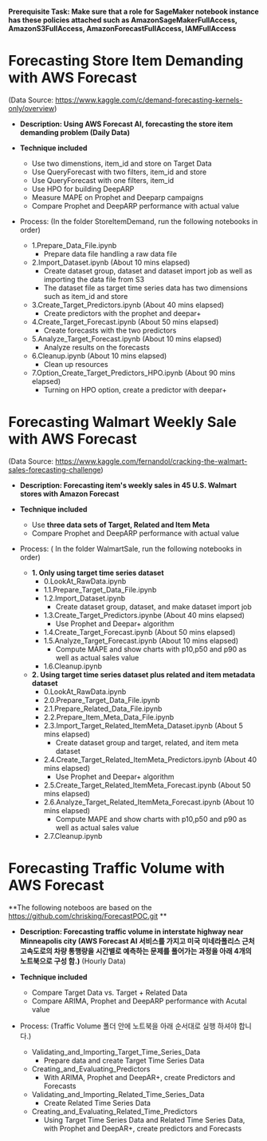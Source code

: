 **Prerequisite Task: Make sure that a role for SageMaker notebook instance has these policies attached such as AmazonSageMakerFullAccess, AmazonS3FullAccess, AmazonForecastFullAccess, IAMFullAccess**

# Forecasting Store Item Demanding with AWS Forecast  
(Data Source: https://www.kaggle.com/c/demand-forecasting-kernels-only/overview)

* **Description: Using AWS Forecast AI, forecasting the store item demanding problem (Daily Data)**

* **Technique included**
    * Use two dimenstions, item_id and store on Target Data
    * Use QueryForecast with two filters, item_id and store
    * Use QueryForecast with one filters, item_id 
    * Use HPO for building DeepARP 
    * Measure MAPE on Prophet and Deeparp campaigns    
    * Compare Prophet and DeepARP performance with actual value


* Process: (In the folder StoreItemDemand, run the following notebooks in order)
    * 1.Prepare_Data_File.ipynb
        * Prepare data file handling a raw data file
    * 2.Import_Dataset.ipynb (About 10 mins elapsed)
        * Create dataset group, dataset and dataset import job as well as importing the data file from S3
        * The dataset file as target time series data has two dimensions such as item_id and store
    * 3.Create_Target_Predictors.ipynb (About 40 mins elapsed)
        * Create predictors with the prophet and deepar+ 
    * 4.Create_Target_Forecast.ipynb (About 50 mins elapsed)
        * Create forecasts with the two predictors 
    * 5.Analyze_Target_Forecast.ipynb (About 10 mins elapsed)
        * Analyze results on the forecasts
    * 6.Cleanup.ipynb (About 10 mins elapsed)
        * Clean up resources
    * 7.Option_Create_Target_Predictors_HPO.ipynb (About 90 mins elapsed)
        * Turning on HPO option, create  a predictor with deepar+ 
            

# Forecasting Walmart Weekly Sale with AWS Forecast
(Data Source: https://www.kaggle.com/fernandol/cracking-the-walmart-sales-forecasting-challenge)

* **Description: Forecasting item's weekly sales in 45 U.S. Walmart stores with Amazon Forecast**

* **Technique included**
    * Use **three data sets of Target, Related and Item Meta**
    * Compare Prophet and DeepARP performance with actual value    


* Process: ( In the folder WalmartSale, run the following notebooks in order)
    * **1. Only using target time series dataset**
        * 0.LookAt_RawData.ipynb
        * 1.1.Prepare_Target_Data_File.ipynb
        * 1.2.Import_Dataset.ipynb
            * Create dataset group, dataset, and make dataset import job
        * 1.3.Create_Target_Predictors.ipynbe (About 40 mins elapsed)
            * Use Prophet and Deepar+ algorithm
        * 1.4.Create_Target_Forecast.ipynb (About 50 mins elapsed)
        * 1.5.Analyze_Target_Forecast.ipynb (About 10 mins elapsed)
            * Compute MAPE and show charts with p10,p50 and p90 as well as actual sales value
        * 1.6.Cleanup.ipynb
    * **2. Using target time series dataset plus related and item metadata dataset**
        * 0.LookAt_RawData.ipynb    
        * 2.0.Prepare_Target_Data_File.ipynb 
        * 2.1.Prepare_Related_Data_File.ipynb
        * 2.2.Prepare_Item_Meta_Data_File.ipynb
        * 2.3.Import_Target_Related_ItemMeta_Dataset.ipynb (About 5 mins elapsed)
            * Create dataset group and target, related, and item meta dataset
        * 2.4.Create_Target_Related_ItemMeta_Predictors.ipynb (About 40 mins elapsed)
            * Use Prophet and Deepar+ algorithm
        * 2.5.Create_Target_Related_ItemMeta_Forecast.ipynb (About 50 mins elapsed)
        * 2.6.Analyze_Target_Related_ItemMeta_Forecast.ipynb (About 10 mins elapsed)
            * Compute MAPE and show charts with p10,p50 and p90 as well as actual sales value        
        * 2.7.Cleanup.ipynb

    
# Forecasting Traffic Volume with AWS Forecast
**The following noteboos are based on the https://github.com/chrisking/ForecastPOC.git **

* **Description: Forecasting traffic volume in interstate highway near Minneapolis city (AWS Forecast AI 서비스를 가지고 미국 미네라폴리스 근처 고속도로의 차량 통행량을 시간별로 예측하는 문제를 풀어가는 과정을 아래 4개의 노트북으로 구성 함.)**
(Hourly Data)


* **Technique included**
    * Compare Target Data vs. Target + Related Data
    * Compare ARIMA, Prophet and DeepARP performance with Acutal value


* Process: (Traffic Volume 폴더 안에 노트북을 아래 순서대로 실행 하셔야 합니다.)
    * Validating_and_Importing_Target_Time_Series_Data
        * Prepare data and create Target Time Series Data
    * Creating_and_Evaluating_Predictors
        * With ARIMA, Prophet and DeepAR+, create Predictors and Forecasts
    * Validating_and_Importing_Related_Time_Series_Data 
        * Create Related Time Series Data
    * Creating_and_Evaluating_Related_Time_Predictors
        * Using Target Time Series Data and Related Time Series Data, with Prophet and DeepAR+, create predictors and Forecasts

    